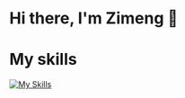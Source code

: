 # Hi there, I'm Zimeng 👋

# My skills

[![My Skills](https://skillicons.dev/icons?i=java,python,javascript,mysql,html,css,bootstrap,git,postman,ubuntu,aws,figma,windows,linux&perline=7)](https://skillicons.dev)
